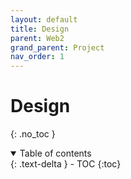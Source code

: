 ```yaml
---
layout: default
title: Design
parent: Web2
grand_parent: Project
nav_order: 1
---
```


# Design
{: .no_toc }

<details open markdown="block">
  <summary>
    Table of contents
  </summary>
  {: .text-delta }
- TOC
{:toc}
</details>
<!------------------------------------ STEP ------------------------------------>

